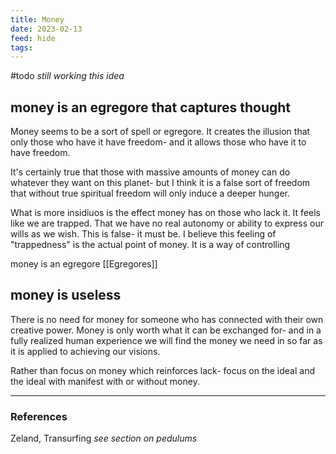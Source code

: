 ```yaml
---
title: Money
date: 2023-02-13
feed: hide
tags:
---
```

#todo *still working this idea*
## money is an egregore that captures thought
Money seems to be a sort of spell or egregore. It creates the illusion that only those who have it have freedom- and it allows those who have it to have freedom.

It's certainly true that those with massive amounts of money can do whatever they want on this planet- but I think it is a false sort of freedom that without true spiritual freedom will only induce a deeper hunger. 

What is more insidiuos is the effect money has on those who lack it. It feels like we are trapped. That we have no real autonomy or ability to express our wills as we wish. This is false- it must be. I believe this feeling of "trappedness" is the actual point of money. It is a way of controlling

money is an egregore [[Egregores]] 

## money is useless
There is no need for money for someone who has connected with their own creative power. Money is only worth what it can be exchanged for- and in a fully realized human experience we will find the money we need in so far as it is applied to achieving our visions.

Rather than focus on money which reinforces lack- focus on the ideal and the ideal with manifest with or without money.
___
### References

Zeland, Transurfing *see section on pedulums* 